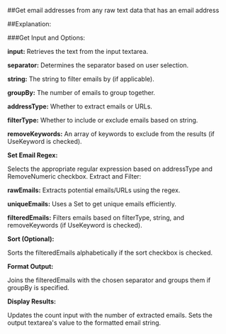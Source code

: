 ##Get email addresses from any raw text data that has an email address

##Explanation:

###Get Input and Options:

**input:** Retrieves the text from the input textarea.

**separator:** Determines the separator based on user selection.

**string:** The string to filter emails by (if applicable).

**groupBy:** The number of emails to group together.

**addressType:** Whether to extract emails or URLs.

**filterType:** Whether to include or exclude emails based on string.

**removeKeywords:** An array of keywords to exclude from the results (if UseKeyword is checked).

**Set Email Regex:**

Selects the appropriate regular expression based on addressType and RemoveNumeric checkbox.
Extract and Filter:

**rawEmails:** Extracts potential emails/URLs using the regex.

**uniqueEmails:** Uses a Set to get unique emails efficiently.

**filteredEmails:** Filters emails based on filterType, string, and removeKeywords (if UseKeyword is checked).

**Sort (Optional):**

Sorts the filteredEmails alphabetically if the sort checkbox is checked.

**Format Output:**

Joins the filteredEmails with the chosen separator and groups them if groupBy is specified.

**Display Results:**

Updates the count input with the number of extracted emails.
Sets the output textarea's value to the formatted email string.